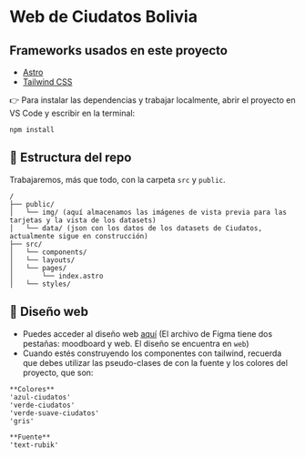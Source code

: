 # Web de Ciudatos Bolivia
## Frameworks usados en este proyecto
- [Astro](https://astro.build/)
- [Tailwind CSS](https://tailwindcss.com/)

👉 Para instalar las dependencias y trabajar localmente, abrir el proyecto en VS Code y escribir en la terminal:
```text
npm install
```

## 📂 Estructura del repo
Trabajaremos, más que todo, con la carpeta `src` y `public`.

```text
/
├── public/
│   └── img/ (aquí almacenamos las imágenes de vista previa para las tarjetas y la vista de los datasets)
│   └── data/ (json con los datos de los datasets de Ciudatos, actualmente sigue en construcción)
├── src/
│   └── components/
│   └── layouts/
│   └── pages/
│       └── index.astro
│   └── styles/
```

## 🎨 Diseño web
- Puedes acceder al diseño web [aquí](https://www.figma.com/file/XTWHTAEaMuHzgp3gDSGvWG/ciudatos?type=design&node-id=0%3A1&mode=design&t=pVIE4PvEJjwI5lRs-1) (El archivo de Figma tiene dos pestañas: moodboard y web. El diseño se encuentra en `web`)
- Cuando estés construyendo los componentes con tailwind, recuerda que debes utilizar las pseudo-clases de con la fuente y los colores del proyecto, que son:

```text
**Colores**
'azul-ciudatos'
'verde-ciudatos'
'verde-suave-ciudatos'
'gris'

**Fuente**
'text-rubik'
```